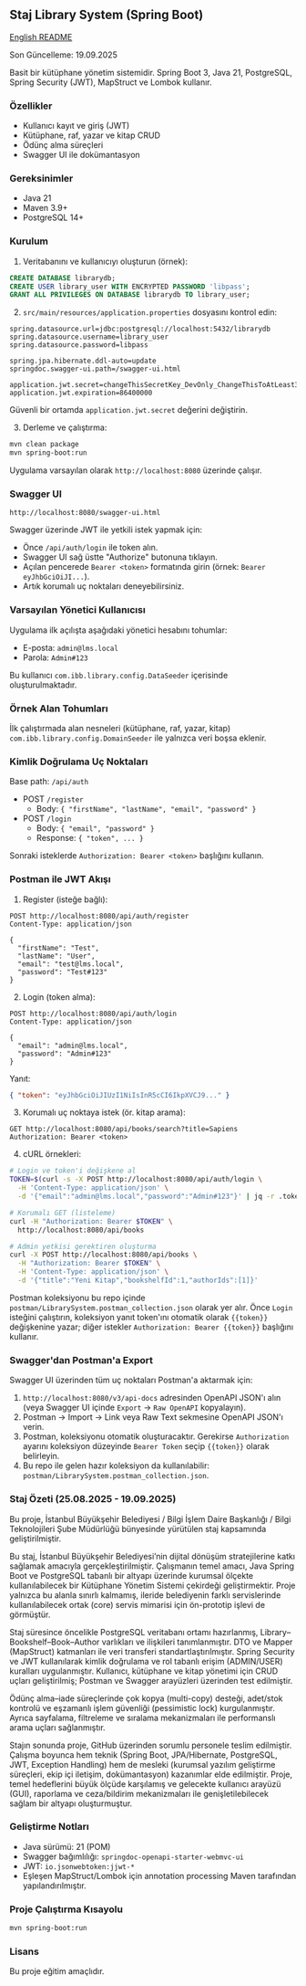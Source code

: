 ## Staj Library System (Spring Boot)

[English README](README.en.md)

Son Güncelleme: 19.09.2025

Basit bir kütüphane yönetim sistemidir. Spring Boot 3, Java 21, PostgreSQL, Spring Security (JWT), MapStruct ve Lombok kullanır.

### Özellikler
- Kullanıcı kayıt ve giriş (JWT)
- Kütüphane, raf, yazar ve kitap CRUD
- Ödünç alma süreçleri
- Swagger UI ile dokümantasyon

### Gereksinimler
- Java 21
- Maven 3.9+
- PostgreSQL 14+

### Kurulum
1) Veritabanını ve kullanıcıyı oluşturun (örnek):
```sql
CREATE DATABASE librarydb;
CREATE USER library_user WITH ENCRYPTED PASSWORD 'libpass';
GRANT ALL PRIVILEGES ON DATABASE librarydb TO library_user;
```

2) `src/main/resources/application.properties` dosyasını kontrol edin:
```
spring.datasource.url=jdbc:postgresql://localhost:5432/librarydb
spring.datasource.username=library_user
spring.datasource.password=libpass

spring.jpa.hibernate.ddl-auto=update
springdoc.swagger-ui.path=/swagger-ui.html

application.jwt.secret=changeThisSecretKey_DevOnly_ChangeThisToAtLeast32Chars!!
application.jwt.expiration=86400000
```

Güvenli bir ortamda `application.jwt.secret` değerini değiştirin.

3) Derleme ve çalıştırma:
```bash
mvn clean package
mvn spring-boot:run
```

Uygulama varsayılan olarak `http://localhost:8080` üzerinde çalışır.

### Swagger UI
`http://localhost:8080/swagger-ui.html`

Swagger üzerinde JWT ile yetkili istek yapmak için:
- Önce `/api/auth/login` ile token alın.
- Swagger UI sağ üstte "Authorize" butonuna tıklayın.
- Açılan pencerede `Bearer <token>` formatında girin (örnek: `Bearer eyJhbGciOiJI...`).
- Artık korumalı uç noktaları deneyebilirsiniz.

### Varsayılan Yönetici Kullanıcısı
Uygulama ilk açılışta aşağıdaki yönetici hesabını tohumlar:
- E-posta: `admin@lms.local`
- Parola: `Admin#123`

Bu kullanıcı `com.ibb.library.config.DataSeeder` içerisinde oluşturulmaktadır.

### Örnek Alan Tohumları
İlk çalıştırmada alan nesneleri (kütüphane, raf, yazar, kitap) `com.ibb.library.config.DomainSeeder` ile yalnızca veri boşsa eklenir.

### Kimlik Doğrulama Uç Noktaları
Base path: `/api/auth`

- POST `/register`
  - Body: `{ "firstName", "lastName", "email", "password" }`
- POST `/login`
  - Body: `{ "email", "password" }`
  - Response: `{ "token", ... }`

Sonraki isteklerde `Authorization: Bearer <token>` başlığını kullanın.

### Postman ile JWT Akışı
1) Register (isteğe bağlı):
```http
POST http://localhost:8080/api/auth/register
Content-Type: application/json

{
  "firstName": "Test",
  "lastName": "User",
  "email": "test@lms.local",
  "password": "Test#123"
}
```

2) Login (token alma):
```http
POST http://localhost:8080/api/auth/login
Content-Type: application/json

{
  "email": "admin@lms.local",
  "password": "Admin#123"
}
```
Yanıt:
```json
{ "token": "eyJhbGciOiJIUzI1NiIsInR5cCI6IkpXVCJ9..." }
```

3) Korumalı uç noktaya istek (ör. kitap arama):
```http
GET http://localhost:8080/api/books/search?title=Sapiens
Authorization: Bearer <token>
```

4) cURL örnekleri:
```bash
# Login ve token'i değişkene al
TOKEN=$(curl -s -X POST http://localhost:8080/api/auth/login \
  -H 'Content-Type: application/json' \
  -d '{"email":"admin@lms.local","password":"Admin#123"}' | jq -r .token)

# Korumalı GET (listeleme)
curl -H "Authorization: Bearer $TOKEN" \
  http://localhost:8080/api/books

# Admin yetkisi gerektiren oluşturma
curl -X POST http://localhost:8080/api/books \
  -H "Authorization: Bearer $TOKEN" \
  -H 'Content-Type: application/json' \
  -d '{"title":"Yeni Kitap","bookshelfId":1,"authorIds":[1]}'
```

Postman koleksiyonu bu repo içinde `postman/LibrarySystem.postman_collection.json` olarak yer alır. Önce `Login` isteğini çalıştırın, koleksiyon yanıt token'ını otomatik olarak `{{token}}` değişkenine yazar; diğer istekler `Authorization: Bearer {{token}}` başlığını kullanır.

### Swagger'dan Postman'a Export
Swagger UI üzerinden tüm uç noktaları Postman'a aktarmak için:
1) `http://localhost:8080/v3/api-docs` adresinden OpenAPI JSON'ı alın (veya Swagger UI içinde `Export` → `Raw OpenAPI` kopyalayın).
2) Postman → Import → Link veya Raw Text sekmesine OpenAPI JSON'ı verin.
3) Postman, koleksiyonu otomatik oluşturacaktır. Gerekirse `Authorization` ayarını koleksiyon düzeyinde `Bearer Token` seçip `{{token}}` olarak belirleyin.
4) Bu repo ile gelen hazır koleksiyon da kullanılabilir: `postman/LibrarySystem.postman_collection.json`.

### Staj Özeti (25.08.2025 - 19.09.2025)
Bu proje, İstanbul Büyükşehir Belediyesi / Bilgi İşlem Daire Başkanlığı / Bilgi Teknolojileri Şube Müdürlüğü bünyesinde yürütülen staj kapsamında geliştirilmiştir.

Bu staj, İstanbul Büyükşehir Belediyesi’nin dijital dönüşüm stratejilerine katkı sağlamak amacıyla gerçekleştirilmiştir. Çalışmanın temel amacı, Java Spring Boot ve PostgreSQL tabanlı bir altyapı üzerinde kurumsal ölçekte kullanılabilecek bir Kütüphane Yönetim Sistemi çekirdeği geliştirmektir. Proje yalnızca bu alanla sınırlı kalmamış, ileride belediyenin farklı servislerinde kullanılabilecek ortak (core) servis mimarisi için ön-prototip işlevi de görmüştür.

Staj süresince öncelikle PostgreSQL veritabanı ortamı hazırlanmış, Library–Bookshelf–Book–Author varlıkları ve ilişkileri tanımlanmıştır. DTO ve Mapper (MapStruct) katmanları ile veri transferi standartlaştırılmıştır. Spring Security ve JWT kullanılarak kimlik doğrulama ve rol tabanlı erişim (ADMIN/USER) kuralları uygulanmıştır. Kullanıcı, kütüphane ve kitap yönetimi için CRUD uçları geliştirilmiş; Postman ve Swagger arayüzleri üzerinden test edilmiştir.

Ödünç alma–iade süreçlerinde çok kopya (multi-copy) desteği, adet/stok kontrolü ve eşzamanlı işlem güvenliği (pessimistic lock) kurgulanmıştır. Ayrıca sayfalama, filtreleme ve sıralama mekanizmaları ile performanslı arama uçları sağlanmıştır.

Stajın sonunda proje, GitHub üzerinden sorumlu personele teslim edilmiştir. Çalışma boyunca hem teknik (Spring Boot, JPA/Hibernate, PostgreSQL, JWT, Exception Handling) hem de mesleki (kurumsal yazılım geliştirme süreçleri, ekip içi iletişim, dokümantasyon) kazanımlar elde edilmiştir. Proje, temel hedeflerini büyük ölçüde karşılamış ve gelecekte kullanıcı arayüzü (GUI), raporlama ve ceza/bildirim mekanizmaları ile genişletilebilecek sağlam bir altyapı oluşturmuştur.

### Geliştirme Notları
- Java sürümü: 21 (POM)
- Swagger bağımlılığı: `springdoc-openapi-starter-webmvc-ui`
- JWT: `io.jsonwebtoken:jjwt-*`
- Eşleşen MapStruct/Lombok için annotation processing Maven tarafından yapılandırılmıştır.

### Proje Çalıştırma Kısayolu
```bash
mvn spring-boot:run
```

### Lisans
Bu proje eğitim amaçlıdır.


